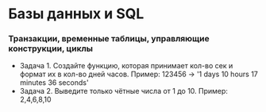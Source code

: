 # Базы данных и SQL

### Транзакции, временные таблицы, управляющие конструкции, циклы

* Задача 1. Создайте функцию, которая принимает кол-во сек и формат их в кол-во дней часов.
Пример: 123456 -> '1 days 10 hours 17 minutes 36 seconds'
* Задача 2. Выведите только чётные числа от 1 до 10.
Пример: 2,4,6,8,10
